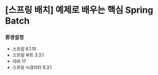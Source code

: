 # [스프링 배치] 예제로 배우는 핵심 Spring Batch

### 환경설정
- 스프링 6.1.10 </br>
- 스프링 부트 3.3.1 </br>
- 자바 17 </br>
- 스프링 시큐리티 6.3.1 </br>
